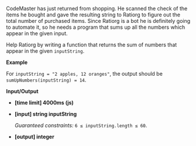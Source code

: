 ﻿CodeMaster has just returned from shopping. He scanned the check of the items he bought and gave the resulting string to Ratiorg to figure out the total number of purchased items. Since Ratiorg is a bot he is definitely going to automate it, so he needs a program that sums up all the numbers which appear in the given input.

Help Ratiorg by writing a function that returns the sum of numbers that appear in the given `inputString`.

**Example**

For `inputString = "2 apples, 12 oranges"`, the output should be
`sumUpNumbers(inputString) = 14`.

**Input/Output**

*   **[time limit] 4000ms (js)**

*   **[input] string inputString**

    _Guaranteed constraints:_
    `6 ≤ inputString.length ≤ 60`.

*   **[output] integer**